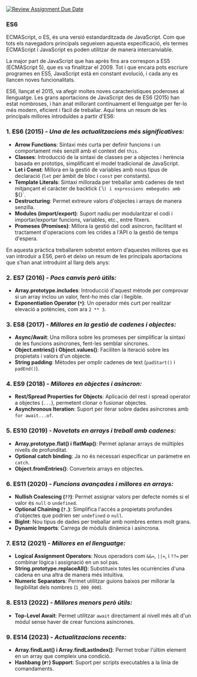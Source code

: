 [![Review Assignment Due Date](https://classroom.github.com/assets/deadline-readme-button-22041afd0340ce965d47ae6ef1cefeee28c7c493a6346c4f15d667ab976d596c.svg)](https://classroom.github.com/a/UbYVPhD2)
### ES6

ECMAScript, o ES, és una versió estandarditzada de JavaScript. Com que tots els navegadors principals segueixen aquesta especificació, els termes ECMAScript i JavaScript es poden utilitzar de manera intercanviable.

La major part de JavaScript que has après fins ara correspon a ES5 (ECMAScript 5), que es va finalitzar el 2009. Tot i que encara pots escriure programes en ES5, JavaScript està en constant evolució, i cada any es llancen noves funcionalitats.

ES6, llançat el 2015, va afegir moltes noves característiques poderoses al llenguatge. Les grans aportacions de JavaScript des de ES6 (2015) han estat nombroses, i han anat millorant contínuament el llenguatge per fer-lo més modern, eficient i fàcil de treballar. Aquí tens un resum de les principals millores introduïdes a partir d'ES6:

### 1. **ES6 (2015)** - *Una de les actualitzacions més significatives:*

- **Arrow Functions**: Sintaxi més curta per definir funcions i un comportament més senzill amb el context del `this`.
- **Classes**: Introducció de la sintaxi de classes per a objectes i herència basada en prototips, simplificant el model tradicional de JavaScript.
- **Let i Const**: Millora en la gestió de variables amb nous tipus de declaració (`let` per àmbit de bloc i `const` per constants).
- **Template Literals**: Sintaxi millorada per treballar amb cadenes de text mitjançant el caràcter de backtick (\`\\`) i expressions embegudes amb `${}`.
- **Destructuring**: Permet extreure valors d'objectes i arrays de manera senzilla.
- **Modules (import/export)**: Suport nadiu per modularitzar el codi i importar/exportar funcions, variables, etc., entre fitxers.
- **Promeses (Promises)**: Millora la gestió del codi asíncron, facilitant el tractament d'operacions com les crides a l'API o la gestió de temps d'espera.

En aquesta pràctica treballarem sobretot entorn d’aquestes millores que es van introduir a ES6, però et deixo un resum de les principals aportacions que s’han anat introduint al llarg dels anys:

### 2. **ES7 (2016)** - *Pocs canvis però útils:*

- **Array.prototype.includes**: Introducció d'aquest mètode per comprovar si un array inclou un valor, fent-ho més clar i llegible.
- **Exponentiation Operator (`*`)**: Un operador més curt per realitzar elevació a potències, com ara `2 ** 3`.

### 3. **ES8 (2017)** - *Millores en la gestió de cadenes i objectes:*

- **Async/Await**: Una millora sobre les promeses per simplificar la sintaxi de les funcions asíncrones, fent-les semblar síncrones.
- **Object.entries() i Object.values()**: Faciliten la iteració sobre les propietats i valors d'un objecte.
- **String padding**: Mètodes per omplir cadenes de text (`padStart()` i `padEnd()`).

### 4. **ES9 (2018)** - *Millores en objectes i asíncron:*

- **Rest/Spread Properties for Objects**: Aplicació del rest i spread operator a objectes (`...`), permetent clonar o fusionar objectes.
- **Asynchronous Iteration**: Suport per iterar sobre dades asíncrones amb `for await...of`.

### 5. **ES10 (2019)** - *Novetats en arrays i treball amb cadenes:*

- **Array.prototype.flat() i flatMap()**: Permet aplanar arrays de múltiples nivells de profunditat.
- **Optional catch binding**: Ja no és necessari especificar un paràmetre en `catch`.
- **Object.fromEntries()**: Converteix arrays en objectes.

### 6. **ES11 (2020)** - *Funcions avançades i millores en arrays:*

- **Nullish Coalescing (`??`)**: Permet assignar valors per defecte només si el valor és `null` o `undefined`.
- **Optional Chaining (`?.`)**: Simplifica l'accés a propietats profundes d'objectes que podrien ser `undefined` o `null`.
- **BigInt**: Nou tipus de dades per treballar amb nombres enters molt grans.
- **Dynamic Imports**: Carrega de mòduls dinàmica i asíncrona.

### 7. **ES12 (2021)** - *Millores en el llenguatge:*

- **Logical Assignment Operators**: Nous operadors com `&&=`, `||=`, i `??=` per combinar lògica i assignació en un sol pas.
- **String.prototype.replaceAll()**: Substitueix totes les ocurrències d'una cadena en una altra de manera més intuïtiva.
- **Numeric Separators**: Permet utilitzar guions baixos per millorar la llegibilitat dels nombres (`1_000_000`).

### 8. **ES13 (2022)** - *Millores menors però útils:*

- **Top-Level Await**: Permet utilitzar `await` directament al nivell més alt d'un mòdul sense haver de crear funcions asíncrones.

### 9. **ES14 (2023)** - *Actualitzacions recents:*

- **Array.findLast() i Array.findLastIndex()**: Permet trobar l'últim element en un array que compleix una condició.
- **Hashbang (`#!`) Support**: Suport per scripts executables a la línia de comandaments.